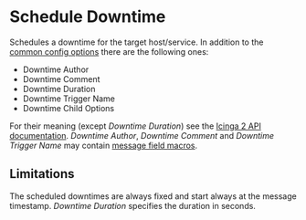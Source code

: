 # Schedule Downtime

Schedules a downtime for the target host/service. In addition to the
[common config options](02-common-config-options.md) there are the following
ones:

* Downtime Author
* Downtime Comment
* Downtime Duration
* Downtime Trigger Name
* Downtime Child Options

For their meaning (except *Downtime Duration*) see the
[Icinga 2 API documentation](https://www.icinga.com/docs/icinga2/latest/doc/12-icinga2-api/#schedule-downtime).
*Downtime Author*, *Downtime Comment* and *Downtime Trigger Name* may contain
[message field macros](03-field-macros.md).

## Limitations

The scheduled downtimes are always fixed and start always at the message
timestamp. *Downtime Duration* specifies the duration in seconds.
